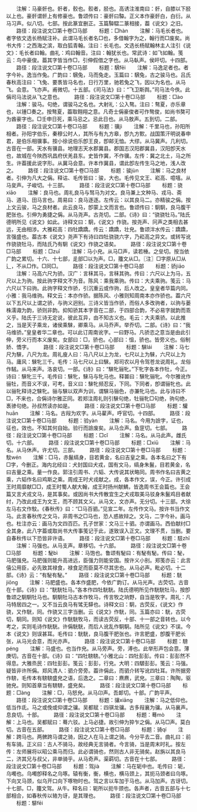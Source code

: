 <!-- { "loadSidebar": true } -->
　　注解：马豪骭也。骭者，骹也。骹者，胫也。高诱注淮南曰：骭，自膝以下胫以上也。豪骭谓骭上有修豪也。鲁颂传曰：豪骭曰驔。正义本作豪骭白，白衍。从马习声。似八切。七部。按此篆宜删正。玉篇驔騽二篆相接，葢《说文》之旧。
　　路径：段注说文□第十卷□马部
　　标题：□hàn
　　注解：马毛长者也。者字依文选长杨赋注补。此谓马毛长者名□也，多借翰字为之，翰行而□废矣。尚书大传：之西海之滨，取白狐青翰。注曰：长毛也。文选长杨赋翰林主人注引《说文》：毛长者曰翰。曲礼：鸡曰翰音。注曰：翰犹长也。常武诗：如飞如翰。笺云：鸟中豪俊。葢其字皆当作□，引伸假借之字也。从马倝声。侯旰切。十四部。
　　路径：段注说文□第十卷□马部
　　标题：騛fēi
　　注解：马逸足者也。者字今补。逸当作兔。广韵曰：騛兔，马而兔走。玉篇曰：騛兔，古之骏马也。吕氏春秋高注曰：飞兔、要褭皆马名也，日行万里，驰若兔之飞，因以为名也。从马飞。会意。飞亦声。甫微切。十五部。《司马法》曰：“飞卫斯舆。”司马法今佚。此偁司马法说从飞之意也。
　　路径：段注说文□第十卷□马部
　　标题：□ào
　　注解：骏马。句绝，谓骏马之名也。大射礼：公入骜。注曰：骜夏，亦乐章也，以锺□奏之。按骜夏，葢取翱翔之意。凡奇士偁豪俊者可作骜俊，如尚书獒可为酋豪字也。□壬申日死，乘马忌之。忌此日也。从马敖声。五到切。二部。
　　路径：段注说文□第十卷□马部
　　标题：骥jì
　　注解：千里马也，孙阳所相者。孙阳字伯乐，秦穆公时人，其所与有九方皋，卽九方歅。战国策汗明说春申君，是伯乐相骥事。按小徐说伯乐卽王良，卽邮无恤。大缪。从马冀声。几利切。古音在一部。天水有骥县。地理志天水郡冀县。郡国志汉阳郡冀县，汉阳卽天水也，故城在今陜西巩昌府伏羌县东。史皆作冀，不作骥。左传：冀之北土，马之所生。许葢援此说字形。从冀马会意。许本作冀县，谓此卽左传生马之地，浅人改之。
　　路径：段注说文□第十卷□马部
　　标题：骏jùn
　　注解：马之良材者。引伸为凡大之偁。释诂、毛传皆曰：骏，大也。毛传见文王、崧高、噫嘻。从马夋声。子峻切。十三部。
　　路径：段注说文□第十卷□马部
　　标题：骁xiāo
　　注解：良马也。周礼良马与驽马为对文。良马兼上文种马、戎马、斋马、道马、田马言也。周易曰：良马逐逐。左传云：以其良马二。亦精骏之偁。按上文云骏，马之良材者。此云良马，卽蒙上文而言也。鲁颂传曰：駉駉，良马腹干肥张也。引伸为勇捷之偁。从马尧声。古尧切。二部。《诗》曰：“骁骁牡马。”陆氏德明所见《说文》如此。诗释文曰：駉，《说文》作骁。按尧声、冋声之类相去甚远，无由相涉。大雅崧高：四牡蹻蹻。传云：蹻蹻，壮皃。鲁颂泮水传云：蹻蹻，言强盛也。葢古本《说文》尧声下有诗曰四牡骁骁六字，乃崧高之异文。或转写讹作骁骁牡马，而陆氏乃有駉《说文》作骁之语矣。
　　路径：段注说文□第十卷□马部
　　标题：□zuī
　　注解：马小皃。从马□声，读若棰。之垒切。按当依广韵之累切。十六、十七部，辵部□以为声。□，籒文从□。〖注〗□字原从□从辶，不从□作。□同□。
　　路径：段注说文□第十卷□马部
　　标题：骄jiāo
　　注解：马高六尺为骄。汉广：言秣其马，言秣其驹。传曰：六尺以上为马，五尺以上为驹。按此驹字释文不为音。陈风：乘我乘驹。传曰：大夫乘驹。笺云：马六尺以下曰驹。此驹字释文作骄，引沉重云或作驹，后人改之。皇皇者华篇内同。小雅：我马维驹。释文云：本亦作骄。据陈风、小雅则知周南本亦作骄也。葢六尺以下五尺以上谓之骄，与驹义迥别。三诗义皆当作骄，而俗人多改驹者，以驹与蒌株濡诹为韵，骄则非韵。抑知骄其本字音在二部，于四部合韵，不必易字就韵而乖义乎。陆氏于三诗无定说，彼此互异，由不知古义也。毛云：大夫乘骄。以此推之，当是天子乘龙，诸侯乘騋，卿乘马。从马乔声。举乔切。二部。《诗》曰：“我马维骄。”皇皇者华二章也。可以此订周南讹字。一曰野马。凡骄恣之意当是由此引伸，旁义行而本义废矣。女部曰：□，骄也。心部曰：怚，骄也。皆旁义也。俗制娇、憍字。
　　路径：段注说文□第十卷□马部
　　标题：騋lái
　　注解：马七尺为騋，八尺为龙。周礼廋人曰：马八尺以上为龙，七尺以上为騋，六尺以上为马。庸风：騋牝三千。毛传：马七尺以上曰騋。郑司农以月令驾苍龙说周礼。龙俗作駥。从马来声。洛哀切。一部。《诗》曰：“騋牝骊牝。”下牝字各本作牡，今正。诗曰：騋牝三千。毛传曰：騋牝，騋马与牝马也。释嘼曰：騋牝骊牝。今尔雅讹作骊牡，而音义不误，可考。音义曰：騋牝频忍反，下同。下同者，卽谓骊牝也。此以骊牝释诗之騋牝。骊与騋以双声为训，谓騋马骊色，亦兼牝马也。此与诗曰不□，不来也，合偁诗尔雅正同。若郑注周礼则引騋句绝，牡骊牝□句绝，驹句绝，褭骖句绝。孙叔然读亦如是。
　　路径：段注说文□第十卷□马部
　　标题：驩huān
　　注解：马名。古叚为欢字。从马雚声。呼官切。十四部。
　　路径：段注说文□第十卷□马部
　　标题：验yàn
　　注解：马名。今用为譣字，证也，征也，效也。不知其何自始。验行而譣废矣。从马佥声。鱼窆切。七部。
　　路径：段注说文□第十卷□马部
　　标题：□cǐ
　　注解：马名。从马此声。雌氏切。十六部。
　　路径：段注说文□第十卷□马部
　　标题：□xiū
　　注解：马名。从马休声。许尤切。三部。
　　路径：段注说文□第十卷□马部
　　标题：馼wén
　　注解：□马，赤鬣缟身，目若黄金，名曰吉皇之乘。各本名曰之下有□字，今删正。海内北经曰：犬封国曰犬戎，国有文马，缟身朱鬣，目若黄金，名曰吉量之乘。量一作良。郭注引周书、六韬、大传说其状略同。周书作名曰吉黄之乘，六韬作名曰鸡斯之乘。周成王时犬戎献之。成，各本作文，误，今正。许引成王时周靡献□□，成王时蜀人献大翰，成王时扬州献鰅，皆逸周书王会篇也。王会篇又言犬戎文马，是其事矣。或因尚书大传散宜生之犬戎取美马驳身朱鬣鸡目者献纣，乃改此成王为文王，而不顾其文义。从马文，文亦声。无分切。十三部。大徐左马右文作馼。《春秋传》曰：“□马百驷。”见宣二年。左传作文马。按许书当作文马。此言春秋传之文马，非周书之□马也，恐人惑故辩之。文马，二字今补。画马也。杜注亦云：画马为文四百匹。孔子世家：文马三十驷。亦谓画马。西伯献纣□全其身。此八字葢或取尚书大传事笺记于此，遂致误入正文。文理不贯，当删。要自春秋传以下恐皆非许语。
　　路径：段注说文□第十卷□马部
　　标题：馶zhī
　　注解：马强也。从马支声。章移切。十六部。
　　路径：段注说文□第十卷□马部
　　标题：駜bì
　　注解：马饱也。鲁颂有駜曰：有駜有駜。传曰：駜，马肥强皃。马肥强则能升高进远，臣强力则能安国。按许义小别。郑笺亦云：此言僖公用臣，必先致其禄食，禄食足而臣莫不尽其忠也。从马必声。毗必切。十二部。《诗》云：“有駜有駜。”
　　路径：段注说文□第十卷□马部
　　标题：駫jiōnɡ
　　注解：马肥盛也。各本作盛肥，今依广韵订。从马光声。古荧切。古音在十部。《诗》曰：“駫駫牡马。”各本作四牡駫駫。陆氏德明所见作駫駫牡马，按卽鲁颂之駉駉牡马也。駉駉牡马古本作牧马，传言牧之垧野，自当是牧字。周礼：凡马特居四之一。又不当云良马有骘无騲也。诗释文曰：駉，古荧反，《说文》作骁，又作駫，同。作骁又三字当删。云《说文》作駫，同。玉篇亦曰：駫，古荧切，駉同。则知《说文》作駫駫牧马，而读古荧反，十部、十一部之音转也。以今考之，实则毛诗作駫駫。许偁駫駫，而后人讹乱作駉駉。陆所见《说文》不误。今本《说文》则误甚耳。毛传曰：駫駫，良马腹干肥张也。许言肥盛，卽腹干肥长张，从马光会意，而光亦声。
　　路径：段注说文□第十卷□马部
　　标题：騯pénɡ
　　注解：马盛也。也当作皃。从马旁声。旁，溥也。此举形声包会意。薄庚切。古音在十部。《诗》曰：“四牡騯騯。”小雅北山：四牡彭彭。传曰：彭彭然不得息。大雅烝民：四牡彭彭。笺云：彭彭，行皃。大明：四騵彭彭。笺云：马强。疑皆非许所偁。郑风清人：驷介旁旁。葢许偁此，而驷介转写讹四牡耳。许所据旁作騯，毛传本有騯騯盛皃之语，后逸之。二章曰：麃麃，武皃。三章曰：陶陶，驱驰皃。则知首章当有騯騯，盛皃矣。
　　路径：段注说文□第十卷□马部
　　标题：□ànɡ
　　注解：□，马怒皃。从马卬声。吾郞切。十部。广韵平声。
　　路径：段注说文□第十卷□马部
　　标题：骧xiānɡ
　　注解：马之低仰也。低当作氐。马之或俛或仰谓之骧。吴都赋：四骐龙骧。古多叚襄为骧。从马襄声。息良切。十部。
　　路径：段注说文□第十卷□马部
　　标题：蓦mò
　　注解：上马也。吴都赋曰：蓦六驳。上马必捷。故引伸为猝乍之偁。从马□声。莫白切。古音在五部。
　　路径：段注说文□第十卷□马部
　　标题：骑qí
　　注解：跨马也。两髀跨马谓之骑，因之人在马上谓之骑。今分平去二音。曲礼曰：前有车骑。正义曰：古人不骑马，故经典无言骑者。今言骑，当是周末时礼。按左传：左师展将以昭公乘马而归。此必谓骑也，然则古人非无骑矣。赵旃以其良马二，济其兄与叔父，非单骑乎。从马奇声。渠羁切。古音在十七部。
　　路径：段注说文□第十卷□马部
　　标题：驾jià
　　注解：马在轭中也。毛传曰：轭，乌噣也。乌噣卽释名之乌啄。辕有衡，衡，横也，横马颈上，其扼马颈者曰乌啄。下向叉马颈，似乌开口向下啄物时也。驾之言以车加于马也。从马加声。古讶切。十七部。□，籒文驾。从牛。释名曰：轭所以扼牛颈也。各声者，古音五部与十七部相合，如春秋传以辂为讶，是其理也。
　　路径：段注说文□第十卷□马部
　　标题：騑fēi

